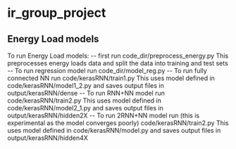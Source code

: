 # ir_group_project

Energy Load models
--------------------------------------------
To run Energy Load models:
--  first run code_dir/preprocess_energy.py
    This preprocesses energy loads data and split the data into training and test sets
--  To run regression model run
    code_dir/model_reg.py
--  To run fully connected NN run
    code/kerasRNN/train1.py
    This uses model defined in code/kerasRNN/model1_2.py
    and saves output files in output/kerasRNN/dense
--  To run RNN+NN model run
    code/kerasRNN/train2.py
    This uses model defined in code/kerasRNN/model2_1.py
    and saves output files in output/kerasRNN/hidden2X
--  To run 2RNN+NN model run (this is experimental as the model converges poorly)
    code/kerasRNN/train2.py
    This uses model defined in code/kerasRNN/model.py
    and saves output files in output/kerasRNN/hidden4X
